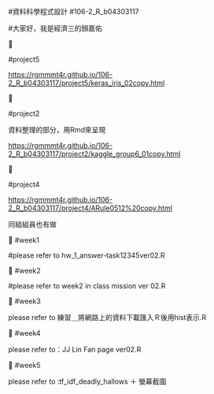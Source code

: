 #資料科學程式設計
#106-2_R_b04303117


#大家好，我是經濟三的顏嘉佑

:school_satchel:

#project5

https://rgmmmt4r.github.io/106-2_R_b04303117/project5/keras_iris_02copy.html

:school_satchel:

#project2

資料整理的部分，用Rmd來呈現

https://rgmmmt4r.github.io/106-2_R_b04303117/project2/kaggle_group6_01copy.html

:school_satchel:

#project4

https://rgmmmt4r.github.io/106-2_R_b04303117/project4/ARule0512%20copy.html

同組組員也有做

:school_satchel:
#week1

#please refer to hw_1_answer-task12345ver02.R

:school_satchel:
#week2


#please refer to week2 in class mission ver 02.R

:school_satchel:
#week3

please refer to 練習＿將網路上的資料下載匯入Ｒ後用hist表示.R

:school_satchel:
#week4

please refer to：JJ Lin Fan page ver02.R

:school_satchel:
#week5

please refer to :tf_idf_deadly_hallows ＋ 螢幕截圖






